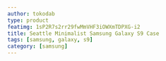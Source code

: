 ```yaml
---
author: tokodab
type: product
featimg: 1sP2R7s2rr29fwMmVHF3iOWXmTDPXG-i2
title: Seattle Minimalist Samsung Galaxy S9 Case
tags: [samsung, galaxy, s9]
category: [samsung]
---
```

